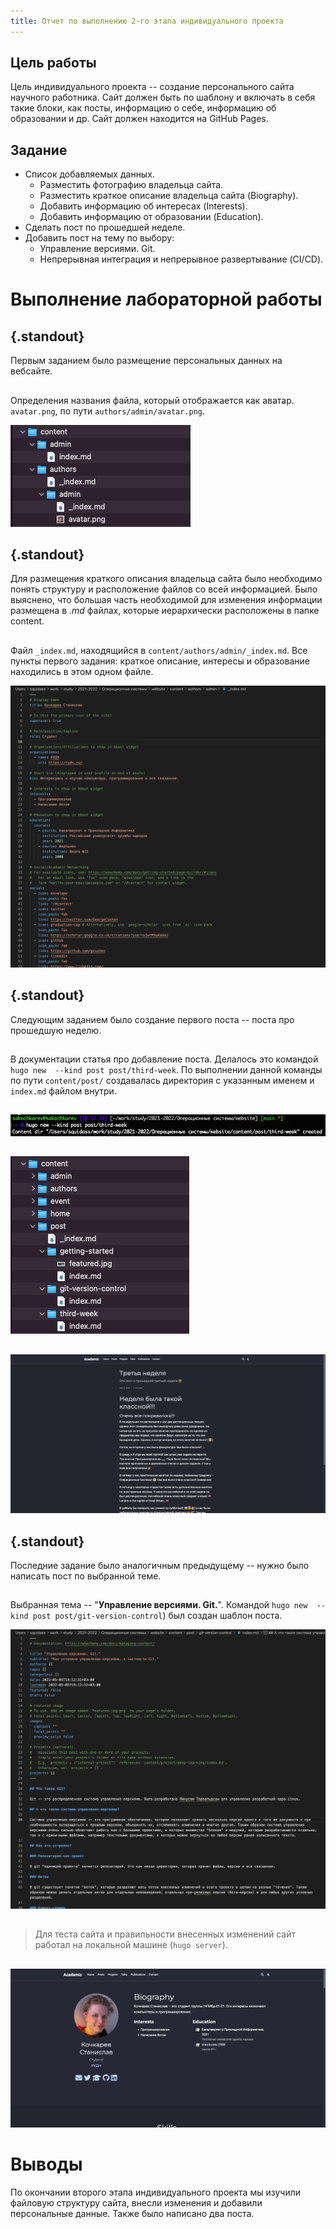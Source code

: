 ```yaml
---
title: Отчет по выполнению 2-го этапа индивидуального проекта
---
```


## Цель работы

Цель индивидуального проекта -- создание персонального сайта научного работника. 
Сайт должен быть по шаблону и включать в себя такие блоки, как посты, информацию о себе, 
информацию об образовании и др. Сайт должен находится на GitHub Pages. 

## Задание

- Список добавляемых данных.
  - Разместить фотографию владельца сайта.
  - Разместить краткое описание владельца сайта (Biography).
  - Добавить информацию об интересах (Interests).
  - Добавить информацию от образовании (Education).
- Сделать пост по прошедшей неделе.
- Добавить пост на тему по выбору:
  - Управление версиями. Git.
  - Непрерывная интеграция и непрерывное развертывание (CI/CD).

# Выполнение лабораторной работы

## {.standout}

Первым заданием было размещение персональных данных на вебсайте.

##

Определения названия файла, который отображается как аватар. `avatar.png`, по пути `authors/admin/avatar.png`.

![](image/s-1651835700.png)

## {.standout}

Для размещения краткого описания владельца сайта было необходимо понять структуру и расположение файлов со всей информацией. Было выяснено, что большая часть необходимой для изменения информации размещена в *.md* файлах, которые иерархически расположены в папке content.

##

Файл `_index.md`, находящийся в `content/authors/admin/_index.md`. Все пункты первого задания: краткое описание, интересы и образование находились в этом одном файле.

![](image/s-1651835760.png)

## {.standout}

Следующим заданием было создание первого поста -- поста про прошедшую неделю.

##

В документации статья про добавление поста. Делалось это командой `hugo new  --kind post post/third-week`. По выполнении данной команды по пути `content/post/` создавалась директория с указанным именем и `index.md` файлом внутри.

##

![](image/s-1651835820.png)

##

![](image/s-1651835880.png)

##

![](image/s-1651835940.png)

## {.standout}

Последние задание было аналогичным предыдущему -- нужно было написать пост по выбранной теме. 

##

Выбранная тема -- "**Управление версиями. Git.**". Командой `hugo new  --kind post post/git-version-control`) был создан шаблон поста.

![](image/s-1651836180.png)

##

> Для теста сайта и правильности внесенных изменений сайт работал на локальной машине (`hugo server`).

##

![](image/s-1651836060.png)

# Выводы

По окончании второго этапа индивидуального проекта мы изучили файловую структуру сайта, внесли изменения и добавили персональные данные. Также было написано два поста.
